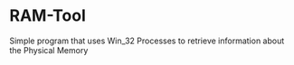 # RAM-Tool
Simple program that uses Win_32 Processes to retrieve information about the Physical Memory
